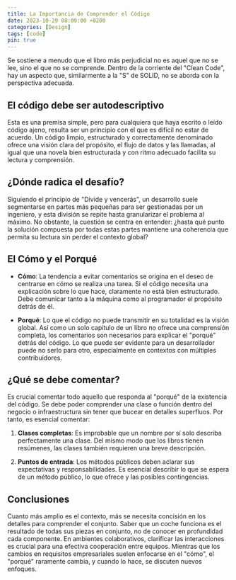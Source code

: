 ```yaml
---
title: La Importancia de Comprender el Código
date: 2023-10-20 08:00:00 +0200
categories: [Design]
tags: [code]
pin: true
---
```

Se sostiene a menudo que el libro más perjudicial no es aquel que no se lee, sino el que no se comprende. Dentro de la corriente del "Clean Code", hay un aspecto que, similarmente a la "S" de SOLID, no se aborda con la perspectiva adecuada.

## El código debe ser autodescriptivo

Esta es una premisa simple, pero para cualquiera que haya escrito o leído código ajeno, resulta ser un principio con el que es difícil no estar de acuerdo. Un código limpio, estructurado y correctamente denominado ofrece una visión clara del propósito, el flujo de datos y las llamadas, al igual que una novela bien estructurada y con ritmo adecuado facilita su lectura y comprensión.

## ¿Dónde radica el desafío?

Siguiendo el principio de "Divide y vencerás", un desarrollo suele segmentarse en partes más pequeñas para ser gestionadas por un ingeniero, y esta división se repite hasta granularizar el problema al máximo. No obstante, la cuestión se centra en entender: ¿hasta qué punto la solución compuesta por todas estas partes mantiene una coherencia que permita su lectura sin perder el contexto global?

## El Cómo y el Porqué

- **Cómo**: La tendencia a evitar comentarios se origina en el deseo de centrarse en cómo se realiza una tarea. Si el código necesita una explicación sobre lo que hace, claramente no está bien estructurado. Debe comunicar tanto a la máquina como al programador el propósito detrás de él.
  
- **Porqué**: Lo que el código no puede transmitir en su totalidad es la visión global. Así como un solo capítulo de un libro no ofrece una comprensión completa, los comentarios son necesarios para explicar el "porqué" detrás del código. Lo que puede ser evidente para un desarrollador puede no serlo para otro, especialmente en contextos con múltiples contribuidores.

## ¿Qué se debe comentar?

Es crucial comentar todo aquello que responda al "porqué" de la existencia del código. Se debe poder comprender una clase o función dentro del negocio o infraestructura sin tener que bucear en detalles superfluos. Por tanto, es esencial comentar:

1. **Clases completas**: Es improbable que un nombre por sí solo describa perfectamente una clase. Del mismo modo que los libros tienen resúmenes, las clases también requieren una breve descripción.
  
2. **Puntos de entrada**: Los métodos públicos deben aclarar sus expectativas y responsabilidades. Es esencial describir lo que se espera de un método público, lo que ofrece y las posibles contingencias.

## Conclusiones

Cuanto más amplio es el contexto, más se necesita concisión en los detalles para comprender el conjunto. Saber que un coche funciona es el resultado de todas sus piezas en conjunto, no de conocer en profundidad cada componente. En ambientes colaborativos, clarificar las interacciones es crucial para una efectiva cooperación entre equipos. Mientras que los cambios en requisitos empresariales suelen enfocarse en el "cómo", el "porqué" raramente cambia, y cuando lo hace, se discuten nuevos enfoques.

